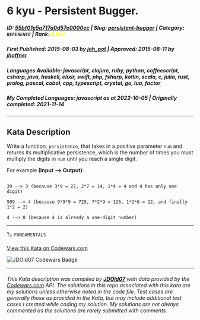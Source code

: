 # 6 kyu - Persistent Bugger.

##### **ID**: [55bf01e5a717a0d57e0000ec](https://www.codewars.com/kata/55bf01e5a717a0d57e0000ec) | **Slug**: [persistent-bugger](https://www.codewars.com/kata/55bf01e5a717a0d57e0000ec) | **Category**: `REFERENCE` | **Rank**: <span style="color:yellow">6 kyu</span>

##### **First Published**: 2015-08-03 ***by*** [joh_pot](https://www.codewars.com/users/joh_pot) | **Approved**: 2015-08-11 ***by*** [jhoffner](https://www.codewars.com/users/jhoffner)

##### **Languages Available**: javascript, clojure, ruby, python, coffeescript, csharp, java, haskell, elixir, swift, php, fsharp, kotlin, scala, c, julia, rust, prolog, pascal, cobol, cpp, typescript, crystal, go, lua, factor

##### **My Completed Languages**: javascript ***as at*** 2022-10-05 | **Originally completed**: 2021-11-14

---

## Kata Description


Write a function, `persistence`, that takes in a positive parameter `num` and returns its multiplicative persistence, which is the number of times you must multiply the digits in `num` until you reach a single digit.



For example **(Input --> Output)**:



```

39 --> 3 (because 3*9 = 27, 2*7 = 14, 1*4 = 4 and 4 has only one digit)

999 --> 4 (because 9*9*9 = 729, 7*2*9 = 126, 1*2*6 = 12, and finally 1*2 = 2)

4 --> 0 (because 4 is already a one-digit number)

```



---


🏷 `FUNDAMENTALS`


[View this Kata on Codewars.com](https://www.codewars.com/kata/55bf01e5a717a0d57e0000ec)

![](https://www.codewars.com/users/jdold07/badges/large "JDOld07 Codewars Badge")

---

###### *This Kata description was compiled by [**JDOld07**](https://tpstech.dev) with data provided by the [Codewars.com](https://www.codewars.com) API.  The solutions in this repo associated with this kata are my solutions unless otherwise noted in the code file.  Test cases are generally those as provided in the Kata, but may include additional test cases I created while coding my solution.  My solutions are not always commented as the solutions are rarely submitted with comments.*
